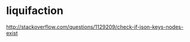 liquifaction
============

http://stackoverflow.com/questions/1129209/check-if-json-keys-nodes-exist

